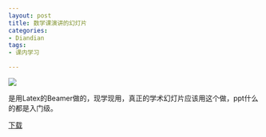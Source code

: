 ```yaml
---
layout: post
title: 数学课演讲的幻灯片
categories:
- Diandian
tags:
- 课内学习

---
```

<p><img src="http://m2.img.srcdd.com/farm4/d/2012/0627/10/D20DD180013642944A8CA36A6EBA17F1_B500_900_500_374.PNG" /><br /></p>
<p>是用Latex的Beamer做的，现学现用，真正的学术幻灯片应该用这个做，ppt什么的都是入门级。</p>
<p><a href="http://115.com/file/an08dlgh#MATH-356-Final-Project-Slides.pdf" target="_blank">下载</a></p>
<p></p>